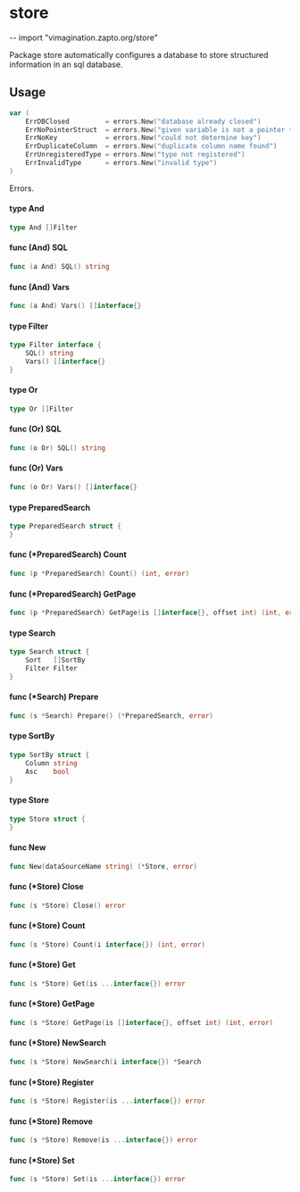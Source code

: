 # store
--
    import "vimagination.zapto.org/store"

Package store automatically configures a database to store structured
information in an sql database.

## Usage

```go
var (
	ErrDBClosed         = errors.New("database already closed")
	ErrNoPointerStruct  = errors.New("given variable is not a pointer to a struct")
	ErrNoKey            = errors.New("could not determine key")
	ErrDuplicateColumn  = errors.New("duplicate column name found")
	ErrUnregisteredType = errors.New("type not registered")
	ErrInvalidType      = errors.New("invalid type")
)
```
Errors.

#### type And

```go
type And []Filter
```


#### func (And) SQL

```go
func (a And) SQL() string
```

#### func (And) Vars

```go
func (a And) Vars() []interface{}
```

#### type Filter

```go
type Filter interface {
	SQL() string
	Vars() []interface{}
}
```


#### type Or

```go
type Or []Filter
```


#### func (Or) SQL

```go
func (o Or) SQL() string
```

#### func (Or) Vars

```go
func (o Or) Vars() []interface{}
```

#### type PreparedSearch

```go
type PreparedSearch struct {
}
```


#### func (*PreparedSearch) Count

```go
func (p *PreparedSearch) Count() (int, error)
```

#### func (*PreparedSearch) GetPage

```go
func (p *PreparedSearch) GetPage(is []interface{}, offset int) (int, error)
```

#### type Search

```go
type Search struct {
	Sort   []SortBy
	Filter Filter
}
```


#### func (*Search) Prepare

```go
func (s *Search) Prepare() (*PreparedSearch, error)
```

#### type SortBy

```go
type SortBy struct {
	Column string
	Asc    bool
}
```


#### type Store

```go
type Store struct {
}
```


#### func  New

```go
func New(dataSourceName string) (*Store, error)
```

#### func (*Store) Close

```go
func (s *Store) Close() error
```

#### func (*Store) Count

```go
func (s *Store) Count(i interface{}) (int, error)
```

#### func (*Store) Get

```go
func (s *Store) Get(is ...interface{}) error
```

#### func (*Store) GetPage

```go
func (s *Store) GetPage(is []interface{}, offset int) (int, error)
```

#### func (*Store) NewSearch

```go
func (s *Store) NewSearch(i interface{}) *Search
```

#### func (*Store) Register

```go
func (s *Store) Register(is ...interface{}) error
```

#### func (*Store) Remove

```go
func (s *Store) Remove(is ...interface{}) error
```

#### func (*Store) Set

```go
func (s *Store) Set(is ...interface{}) error
```
